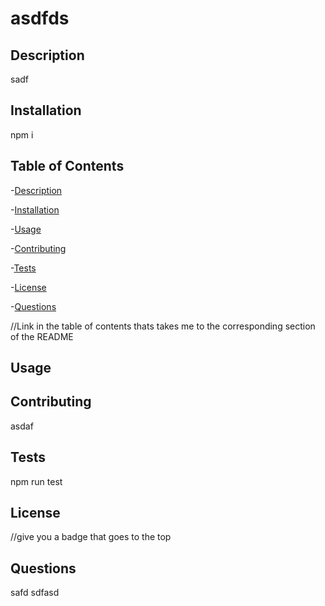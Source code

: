 # asdfds


  ## Description
  sadf

  ## Installation
  npm i
  
  ## Table of Contents
  -[Description](#description)

  -[Installation](#installation)

  -[Usage](#usage)

  -[Contributing](contributing)

  -[Tests](#tests)

  -[License](#license)

  -[Questions](questions)

  //Link in the table of contents thats takes me to the corresponding section of the README 


  ## Usage
  
  
  ## Contributing
  asdaf

  ## Tests
  npm run test

  ## License
  //give you a badge that goes to the top

  ## Questions
  safd
  sdfasd

  



